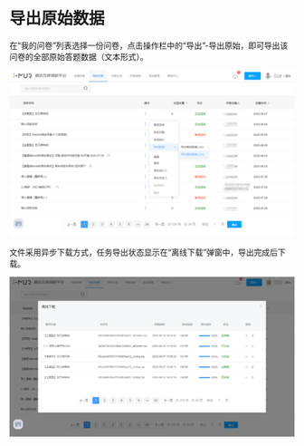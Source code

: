 # 导出原始数据

在“我的问卷”列表选择一份问卷，点击操作栏中的“导出”-导出原始，即可导出该问卷的全部原始答题数据（文本形式）。

![&#x6211;&#x7684;&#x95EE;&#x5377;-&#x5BFC;&#x51FA;&#x539F;&#x59CB;&#x6570;&#x636E;](../../.gitbook/assets/image%20%28559%29.png)

 文件采用异步下载方式，任务导出状态显示在“离线下载”弹窗中，导出完成后下载。

![&#x79BB;&#x7EBF;&#x4E0B;&#x8F7D;](../../.gitbook/assets/image%20%28560%29.png)

